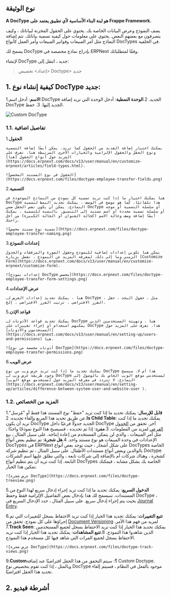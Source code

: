 ## نوع الوثيقة

**A DocType هو لبنة البناء الأساسية لأي تطبيق يعتمد على Frappe Framework.**

يصف النموذج وعرض البيانات الخاصة بك. يحتوي على الحقول المخزنة لبياناتك ، وكيف يتصرفون مع بعضهم البعض. يحتوي على معلومات حول كيفية تسمية بياناتك. تتم إضافة النماذج مثل أمر المبيعات وفواتير المبيعات وأمر العمل كأنواع DocTypes في الخلفية.

يسمح لك DocType بإدراج نماذج مخصصة في ERPNext وفقًا لمتطلباتك.

لإنشاء DocType جديد ، انتقل إلى:

> إعداد> تخصيص> Doctype> جديد

## 1. كيفية إنشاء نوع DocType جديد:

1.**الاسم**: أدخل اسم DocType الجديد.
2.**الوحدة النمطية**: أدخل الوحدة التي تريد إضافة DocType الجديد إليها.
3. حفظ.

![Custom DocType](https://docs.erpnext.com/files/doctype-employee-transfer.png)

### 1.1. تفاصيل اضافية

1.**الحقول**
    
    يمكنك اختيار إضافة العديد من الحقول كما تريد. يمكن أيضًا إضافة التسمية ونوع الحقل والحقول الإلزامية والخيارات الأخرى المرتبطة هنا. تعرف على المزيد حول أنواع الحقول [هنا](https://docs.erpnext.com/docs/v13/user/manual/en/customize-erpnext/articles/field-types.html).
    
    ![الحقول في نوع المستند المخصص](https://docs.erpnext.com/files/doctype-employee-transfer-fields.png)
    
2.**التسمية**
    
    هنا يمكنك اختيار ما إذا كنت تريد تسمية كل نموذج من النماذج الموجودة في DocType هذا تلقائيًا. كما هو موضح في الوصف ، يمكنك تحديد النمط لتسمية النماذج. يمكن أن يكون نفس الحقل ضمن DocType أو سلسلة التسمية أو موجه أو سلسلة تسمية محددة أو اسم مستند إلى التنسيق. بالنسبة للتسمية ، يمكنك أيضًا إضافة وصف وحالة الاسم (كحالة العنوان أو الحالة الكبيرة) من أجل راحتك.
    
    ![تسمية نوع مستند مخصص](https://docs.erpnext.com/files/doctype-employee-transfer-naming.png)
    
3.**إعدادات النموذج**
    
    يمكن هنا تكوين إعدادات إضافية للنموذج وحقول الصورة والمرفقات والجدول الزمني وما إلى ذلك. لمعرفة المزيد عن النموذج ، تفضل بزيارة [Customize Form](https://docs.erpnext.com/docs/v13/user/manual/en/customize-erpnext/customize-form).
    
    ![إعدادات نموذج DocType مخصص](https://docs.erpnext.com/files/doctype-employee-transfer-form-settings.png)
    
4.**عرض الإعدادات**
    
    هنا ، يمكنك تحديد إعدادات العرض لـ DocType ، مثل ، حقول البحث ، حقل الفرز الافتراضي ، ترتيب الفرز الافتراضي ، إلخ.
    
5.**قواعد الإذن**
    
    يمكنك تحديد قواعد الأذونات لـ DocType هنا ، وتهيئة المستخدمين الذين يمكنهم استخدام أو إجراء تغييرات على DocType هذا. تعرف على المزيد حول [المستخدمون والأذونات](https://docs.erpnext.com/docs/v13/user/manual/en/setting-up/users-and-permissions) هنا.
    
    ![أذونات مخصصة من نوع DocType](https://docs.erpnext.com/files/doctype-employee-transfer-permissions.png)
    
6.**عرض الويب**
    
    يمكنك تحديد ما إذا كنت تريد عرض ويب من نوع DocType هذا أم لا. سيسمح وجود طريقة عرض ويب لـ DocType لمستخدمي موقع الويب الخاص بك بالوصول إلى النماذج. لا تتردد في معرفة المزيد حول [مستخدمو موقع الويب](https://docs.erpnext.com/docs/v13/user/manual/en/setting-up/articles/difference-between-system-user-and-website-user ).
    

### 1.2. المزيد من الخصائص

1.**قابل للإرسال**: يمكنك تحديد ما إذا كنت تريد "حفظ" نوع المستند هذا فقط أو "مُرسل" عن طريق تحديد هذا المربع وإلغاء تحديده.
2.**Is Child Table**: يمكنك تحديد ما إذا كنت تريد أن يكون DocType الجديد جدولًا فرعيًا داخل DocType آخر. تحقق من [الجدول الفرعي](https://docs.erpnext.com/docs/v13/user/manual/en/customize-erpnext/articles/customizing-data-visibility-in-child-table) لمزيد من المعلومات.
3.**مفرد**: إذا تم تحديده ، فسيصبح هذا النوع نموذجًا واحدًا ، مثل أمر المبيعات ، والذي لن يتمكن المستخدم من إعادة إنتاجه. على سبيل المثال ، بيع الإعدادات في وحدة المبيعات هو نوع مستند واحد.
4.**هل شجرة**: تم تنظيم بعض أنواع DocTypes في ERPNext على شكل أشجار ، حيث توجد بعض أنواع DocTypes الخاصة بالوالدين وبعض أنواع مستندات الأطفال. على سبيل المثال ، تم تنظيم شركة Doctype كشجرة ، وهناك شركات أم بالإضافة إلى شركات تابعة ، والتي نطلق عليها اسم الشركات التابعة. إذا كنت تريد أن يتم تنظيم أنواع DocTypes الخاصة بك بشكل مشابه ، فيمكنك تمكين هذا الخيار.
    
    ![عرض شجرة DocType](https://docs.erpnext.com/files/doctype-treeview.png)
    
5.**الدخول السريع**: يمكنك تحديد ما إذا كنت تريد إجراء إدخال سريع لهذا النوع من المستندات. سيسمح لك هذا بإدخال بعض التفاصيل الإلزامية فقط وحفظ DocType ، بحيث يتم إجراء إدخال سريع. على سبيل المثال ، حدد الإدخال السريع في [Journal Entry](https://docs.erpnext.com/docs/v13/user/manual/en/accounts/journal-entry#11-quick-entry).
    
6.**تتبع التغييرات**: يمكنك تحديد هذا الخيار إذا كنت تريد الاحتفاظ بسجل للتغييرات التي تم إجراؤها على كل نموذج. تحقق من [Document Versioning](https://docs.erpnext.com/docs/v13/user/manual/en/using-erpnext/document-versioning) لمزيد من فهم هذا الأمر.
7.**Track Seen**: يمكنك تحديد هذا الخيار إذا كنت تريد الاحتفاظ بسجل لجميع المستخدمين الذين شاهدوا هذا النموذج.
8.**تتبع المشاهدات**: يمكنك تحديد هذا الخيار إذا كنت تريد الاحتفاظ بسجل لجميع المرات التي شاهد فيها كل مستخدم هذا النموذج.
    
    ![عرض شجرة DocType](https://docs.erpnext.com/files/doctype-track-views.png)
    
9.**Custom؟**: سيتم التحقق من هذا الحقل افتراضيًا عند إضافة Custom Doctype. وبالمثل ، إذا كنت تقوم بتخصيص نوع DocType موجود بالفعل في النظام ، فسيتم إلغاء تحديد هذا الحقل افتراضيًا.
    

## 2. أشرطة فيديو